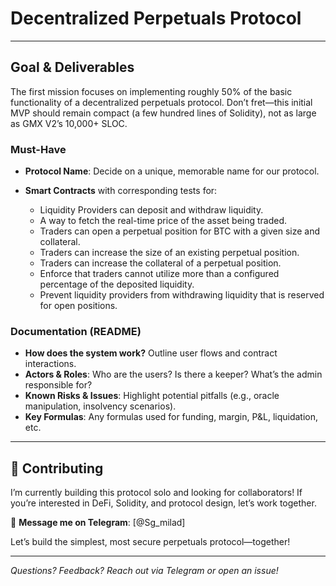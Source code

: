 # Decentralized Perpetuals Protocol

---

## Goal & Deliverables

The first mission focuses on implementing roughly 50% of the basic functionality of a decentralized perpetuals protocol. Don’t fret—this initial MVP should remain compact (a few hundred lines of Solidity), not as large as GMX V2’s 10,000+ SLOC.

### Must-Have

- **Protocol Name**: Decide on a unique, memorable name for our protocol.
- **Smart Contracts** with corresponding tests for:

  - Liquidity Providers can deposit and withdraw liquidity.
  - A way to fetch the real-time price of the asset being traded.
  - Traders can open a perpetual position for BTC with a given size and collateral.
  - Traders can increase the size of an existing perpetual position.
  - Traders can increase the collateral of a perpetual position.
  - Enforce that traders cannot utilize more than a configured percentage of the deposited liquidity.
  - Prevent liquidity providers from withdrawing liquidity that is reserved for open positions.

### Documentation (README)

- **How does the system work?** Outline user flows and contract interactions.
- **Actors & Roles**: Who are the users? Is there a keeper? What’s the admin responsible for?
- **Known Risks & Issues**: Highlight potential pitfalls (e.g., oracle manipulation, insolvency scenarios).
- **Key Formulas**: Any formulas used for funding, margin, P\&L, liquidation, etc.

<!-- ---

## Roadmap

| Phase       | Duration | Focus                                        |
| ----------- | -------- | -------------------------------------------- |
| **Phase 0** | 1 day    | Repo setup, Foundry/Hardhat configuration    |
| **Phase 1** | 2 days   | Core market engine (open/close positions)    |
| **Phase 2** | 2 days   | Oracle integration & price feed abstraction  |
| **Phase 3** | 2 days   | Funding rate computation & accounting        |
| **Phase 4** | 2 days   | Liquidation engine & insurance fund          |
| **Phase 5** | 1 day    | Fees, insurance logic, and reentrancy checks |
| **Phase 6** | 2 days   | Unit tests, fuzzing, fork tests              |
| **Phase 7** | 1–2 days | Testnet deploy, keeper bot, monitoring setup |
 -->

---

## 🚀 Contributing

I’m currently building this protocol solo and looking for collaborators! If you’re interested in DeFi, Solidity, and protocol design, let’s work together.

📩 **Message me on Telegram**: \[@Sg_milad]

Let’s build the simplest, most secure perpetuals protocol—together!

---

_Questions? Feedback? Reach out via Telegram or open an issue!_

<!-- ## Foundry

**Foundry is a blazing fast, portable and modular toolkit for Ethereum application development written in Rust.**

Foundry consists of:

-   **Forge**: Ethereum testing framework (like Truffle, Hardhat and DappTools).
-   **Cast**: Swiss army knife for interacting with EVM smart contracts, sending transactions and getting chain data.
-   **Anvil**: Local Ethereum node, akin to Ganache, Hardhat Network.
-   **Chisel**: Fast, utilitarian, and verbose solidity REPL.

## Documentation

https://book.getfoundry.sh/

## Usage

### Build

```shell
$ forge build
```

### Test

```shell
$ forge test
```

### Format

```shell
$ forge fmt
```

### Gas Snapshots

```shell
$ forge snapshot
```

### Anvil

```shell
$ anvil
```

### Deploy

```shell
$ forge script script/Counter.s.sol:CounterScript --rpc-url <your_rpc_url> --private-key <your_private_key>
```

### Cast

```shell
$ cast <subcommand>
```

### Help

```shell
$ forge --help
$ anvil --help
$ cast --help
``` -->
